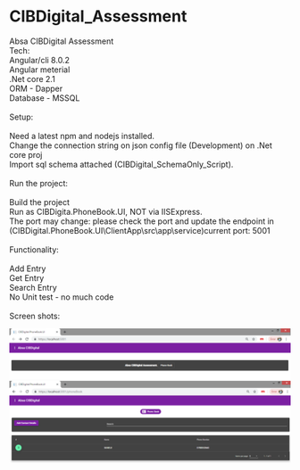 # CIBDigital_Assessment
Absa CIBDigital Assessment
<br>
Tech:<br>
Angular/cli 8.0.2<br>
Angular meterial<br>
.Net core 2.1<br>
ORM - Dapper<br>
Database - MSSQL
<br>
<br>
Setup:
<br>
<br>
Need a latest npm and nodejs installed. <br>
Change the connection string on json config file (Development) on .Net core proj <br>
Import sql schema attached (CIBDigital_SchemaOnly_Script).
<br>
<br>
Run the project:
<br>
<br>
Build the project<br>
Run as CIBDigita.PhoneBook.UI, NOT via IISExpress.<br>
The port may change: please check the port and update the endpoint in (CIBDigital.PhoneBook.UI\ClientApp\src\app\service)current port: 5001
<br>
<br>
Functionality:
<br>
<br>
Add Entry<br>
Get Entry<br>
Search Entry<br>
No Unit test - no much code
<br>
<br>
Screen shots:

![](screenshot1.PNG)
<br>
![](screenshot2.PNG)
